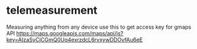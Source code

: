 # telemeasurement
Measuring anything from any device
use this to get access key for gmaps API
https://maps.googleapis.com/maps/api/js?key=AIzaSyCjCGmQ0Uq4exrzdcL6rvxywDDOvfAu6eE
